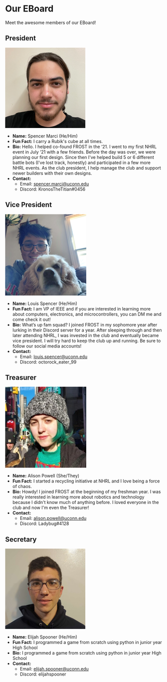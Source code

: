# Our EBoard


Meet the awesome members of our EBoard!

## President

![Team Member 1](Picture2.png)

- **Name:** Spencer Marci (He/Him)
- **Fun Fact:** I carry a Rubik's cube at all times.
- **Bio:** Hello. I helped co-found FROST in the ‘21. I went to my first NHRL event in July ‘21 with a few friends. Before the day was over, we were planning our first design. Since then I've helped build 5 or 6 different battle bots (I've lost track, honestly) and participated in a few more NHRL events. As the club president, I help manage the club and support newer builders with their own designs.
- **Contact:**
  - Email: spencer.marci@uconn.edu
  - Discord: KronosTheTitian#0456


## Vice President

![Team Member 2](Picture5.png)

- **Name:** Louis Spencer (He/Him)
- **Fun Fact:** I am VP of IEEE and if you are interested in learning more about computers, electronics, and microcontrollers, you can DM me and come check it out!
- **Bio:** What’s up fam squad? I joined FROST in my sophomore year after lurking in their Discord server for a year. After sleeping through and then later attending NHRL, I was invested in the club and eventually became vice president. I will try hard to keep the club up and running. Be sure to follow our social media accounts!
- **Contact:**
  - Email: louis.spencer@uconn.edu
  - Discord: octorock_eater_99

## Treasurer

![Team Member 3](Picture4.png)

- **Name:** Alison Powell (She/They)
- **Fun Fact:** I started a recycling initiative at NHRL and I love being a force of chaos.
- **Bio:** Howdy! I joined FROST at the beginning of my freshman year. I was really interested in learning more about robotics and technology because I didn't know much of anything before. I loved everyone in the club and now I'm even the Treasurer!
- **Contact:**
    - Email: alison.powell@uconn.edu
    - Discord: Ladybug#4128

## Secretary

![Team Member 4](Picture3.png)

- **Name:** Elijah Spooner (He/Him)
- **Fun Fact:** I programmed a game from scratch using python in junior year High School
- **Bio:** I programmed a game from scratch using python in junior year High School
- **Contact:**
    - Email: elijah.spooner@uconn.edu
    - Discord: elijahspooner